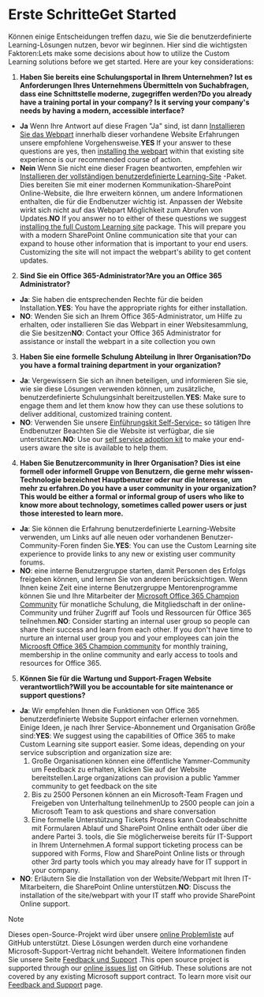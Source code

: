 # <a name="get-started"></a><span data-ttu-id="0ddd2-101">Erste Schritte</span><span class="sxs-lookup"><span data-stu-id="0ddd2-101">Get Started</span></span>

<span data-ttu-id="0ddd2-p101">Können einige Entscheidungen treffen dazu, wie Sie die benutzerdefinierte Learning-Lösungen nutzen, bevor wir beginnen.  Hier sind die wichtigsten Faktoren:</span><span class="sxs-lookup"><span data-stu-id="0ddd2-p101">Lets make some decisions about how to utilize the Custom Learning solutions before we get started.  Here are your key considerations:</span></span>

1. <span data-ttu-id="0ddd2-104">**Haben Sie bereits eine Schulungsportal in Ihrem Unternehmen?  Ist es Anforderungen Ihres Unternehmens Übermitteln von Suchabfragen, dass eine Schnittstelle moderne, zugegriffen werden?**</span><span class="sxs-lookup"><span data-stu-id="0ddd2-104">**Do you already have a training portal in your company?  Is it serving your company's needs by having a modern, accessible interface?**</span></span>

- <span data-ttu-id="0ddd2-105">**Ja** Wenn Ihre Antwort auf diese Fragen "Ja" sind, ist dann [Installieren Sie das Webpart](installwebpart.md) innerhalb dieser vorhandene Website Erfahrungen unsere empfohlene Vorgehensweise.</span><span class="sxs-lookup"><span data-stu-id="0ddd2-105">**YES** If your answer to these questions are yes, then [installing the webpart](installwebpart.md) within that existing site experience is our recommended course of action.</span></span>
- <span data-ttu-id="0ddd2-p102">**Nein** Wenn Sie nicht eine dieser Fragen beantworten, empfehlen wir [Installieren der vollständigen benutzerdefinierte Learning-Site](installsitepackage.md) -Paket.  Dies bereiten Sie mit einer modernen Kommunikation-SharePoint Online-Website, die Ihre erweitern können, um andere Informationen enthalten, die für die Endbenutzer wichtig ist.  Anpassen der Website wirkt sich nicht auf das Webpart Möglichkeit zum Abrufen von Updates.</span><span class="sxs-lookup"><span data-stu-id="0ddd2-p102">**NO** If you answer no to either of these questions we suggest [installing the full Custom Learning site](installsitepackage.md) package.  This will prepare you with a modern SharePoint Online communication site that your can expand to house other information that is important to your end users.  Customizing the site will not impact the webpart's ability to get content updates.</span></span> 

2. <span data-ttu-id="0ddd2-109">**Sind Sie ein Office 365-Administrator?**</span><span class="sxs-lookup"><span data-stu-id="0ddd2-109">**Are you an Office 365 Administrator?**</span></span>

- <span data-ttu-id="0ddd2-110">**Ja**: Sie haben die entsprechenden Rechte für die beiden Installation.</span><span class="sxs-lookup"><span data-stu-id="0ddd2-110">**YES**:  You have the appropriate rights for either installation.</span></span>
- <span data-ttu-id="0ddd2-111">**NO**: Wenden Sie sich an Ihrem Office 365-Administrator, um Hilfe zu erhalten, oder installieren Sie das Webpart in einer Websitesammlung, die Sie besitzen</span><span class="sxs-lookup"><span data-stu-id="0ddd2-111">**NO**: Contact your Office 365 Administrator for assistance or install the webpart in a site collection you own</span></span>

3. <span data-ttu-id="0ddd2-112">**Haben Sie eine formelle Schulung Abteilung in Ihrer Organisation?**</span><span class="sxs-lookup"><span data-stu-id="0ddd2-112">**Do you have a formal training department in your organization?**</span></span>

- <span data-ttu-id="0ddd2-113">**Ja**: Vergewissern Sie sich an ihnen beteiligen, und informieren Sie sie, wie sie diese Lösungen verwenden können, um zusätzliche, benutzerdefinierte Schulungsinhalt bereitzustellen.</span><span class="sxs-lookup"><span data-stu-id="0ddd2-113">**YES**:  Make sure to engage them and let them know how they can use these solutions to deliver additional, customized training content.</span></span>
- <span data-ttu-id="0ddd2-114">**NO**: Verwenden Sie unsere [Einführungskit Self-Service-](driveadoption.md) so tätigen Ihre Endbenutzer Beachten Sie die Website ist verfügbar, die sie unterstützen.</span><span class="sxs-lookup"><span data-stu-id="0ddd2-114">**NO**:  Use our [self service adoption kit](driveadoption.md) to make your end-users aware the site is available to help them.</span></span>

4. <span data-ttu-id="0ddd2-115">**Haben Sie Benutzercommunity in Ihrer Organisation?  Dies ist eine formell oder informell Gruppe von Benutzern, die gerne mehr wissen-Technologie bezeichnet Hauptbenutzer oder nur die Interesse, um mehr zu erfahren.**</span><span class="sxs-lookup"><span data-stu-id="0ddd2-115">**Do you have a user community in your organization?  This would be either a formal or informal group of users who like to know more about technology, sometimes called power users or just those interested to learn more.**</span></span>

- <span data-ttu-id="0ddd2-116">**Ja**: Sie können die Erfahrung benutzerdefinierte Learning-Website verwenden, um Links auf alle neuen oder vorhandenen Benutzer-Community-Foren finden Sie.</span><span class="sxs-lookup"><span data-stu-id="0ddd2-116">**YES**:  You can use the Custom Learning site experience to provide links to any new or existing user community forums.</span></span>
- <span data-ttu-id="0ddd2-p103">**NO**: eine interne Benutzergruppe starten, damit Personen des Erfolgs freigeben können, und lernen Sie von anderen berücksichtigen.  Wenn Ihnen keine Zeit eine interne Benutzergruppe Mentorenprogramme können Sie und Ihre Mitarbeiter der [Microsoft Office 365 Champion Community](https://aka.ms/O365Champions) für monatliche Schulung, die Mitgliedschaft in der online-Community und früher Zugriff auf Tools und Ressourcen für Office 365 teilnehmen.</span><span class="sxs-lookup"><span data-stu-id="0ddd2-p103">**NO**:  Consider starting an internal user group so people can share their success and learn from each other.  If you don't have time to nurture an internal user group you and your employees can join the [Microosft Office 365 Champion community](https://aka.ms/O365Champions) for monthly training, membership in the online community and early access to tools and resources for Office 365.</span></span>

5.  <span data-ttu-id="0ddd2-119">**Können Sie für die Wartung und Support-Fragen Website verantwortlich?**</span><span class="sxs-lookup"><span data-stu-id="0ddd2-119">**Will you be accountable for site maintenance or support questions?**</span></span>

- <span data-ttu-id="0ddd2-p104">**Ja**: Wir empfehlen Ihnen die Funktionen von Office 365 benutzerdefinierte Website Support einfacher erlernen vornehmen.  Einige Ideen, je nach Ihrer Service-Abonnement und Organisation Größe sind:</span><span class="sxs-lookup"><span data-stu-id="0ddd2-p104">**YES**: We suggest using the capabilities of Office 365 to make Custom Learning site support easier.  Some ideas, depending on your service subscription and organization size are:</span></span>
    1. <span data-ttu-id="0ddd2-122">Große Organisationen können eine öffentliche Yammer-Community um Feedback zu erhalten, klicken Sie auf der Website bereitstellen.</span><span class="sxs-lookup"><span data-stu-id="0ddd2-122">Large organizations can provision a public Yammer community to get feedback on the site</span></span>
    2. <span data-ttu-id="0ddd2-123">Bis zu 2500 Personen können an ein Microsoft-Team Fragen und Freigeben von Unterhaltung teilnehmen</span><span class="sxs-lookup"><span data-stu-id="0ddd2-123">Up to 2500 people can join a Microsoft Team to ask questions and share conversation</span></span>
    3. <span data-ttu-id="0ddd2-124">Eine formelle Unterstützung Tickets Prozess kann Codeabschnitte mit Formularen Ablauf und SharePoint Online enthält oder über die andere Partei 3. tools, die Sie möglicherweise bereits für IT-Support in Ihrem Unternehmen.</span><span class="sxs-lookup"><span data-stu-id="0ddd2-124">A formal support ticketing process can be suppored with Forms, Flow and SharePoint Online lists or through other 3rd party tools which you may already have for IT support in your company.</span></span> 
- <span data-ttu-id="0ddd2-125">**NO**: Erläutern Sie die Installation von der Website/Webpart mit Ihren IT-Mitarbeitern, die SharePoint Online unterstützen.</span><span class="sxs-lookup"><span data-stu-id="0ddd2-125">**NO**:  Discuss the installation of the site/webpart with your IT staff who provide SharePoint Online support.</span></span>  

> [!NOTE]
> <span data-ttu-id="0ddd2-p105">Dieses open-Source-Projekt wird über unsere [online Problemliste](https://github.com/MicrosoftDocs/OfficeDocs-CustomLearning-pr/issues) auf GitHub unterstützt. Diese Lösungen werden durch eine vorhandene Microsoft-Support-Vertrag nicht behandelt.  Weitere Informationen finden Sie unsere Seite [Feedback und Support](feedback.md) .</span><span class="sxs-lookup"><span data-stu-id="0ddd2-p105">This open source project is supported through our [online issues list](https://github.com/MicrosoftDocs/OfficeDocs-CustomLearning-pr/issues) on GitHub. These solutions are not covered by any existing Microsoft support contract.  To learn more visit our [Feedback and Support](feedback.md) page.</span></span>
